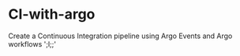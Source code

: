 # CI-with-argo
Create a Continuous Integration pipeline using Argo Events and Argo workflows
';l;;'
